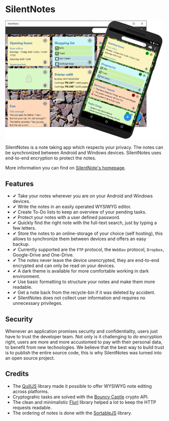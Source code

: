 # SilentNotes

![Icon](screenshots/silentnotes.png)

SilentNotes is a note taking app which respects your privacy. The notes can be synchronized between Android and Windows devices. SilentNotes uses end-to-end encryption to protect the notes.

More information you can find on [SilentNote's homepage](https://www.martinstoeckli.ch/silentnotes).

## Features

* ✔ Take your notes wherever you are on your Android and Windows devices.
* ✔ Write the notes in an easily operated WYSIWYG editor.
* ✔ Create To-Do lists to keep an overview of your pending tasks.
* ✔ Protect your notes with a user defined password.
* ✔ Quickly find the right note with the full-text search, just by typing a few letters.
* ✔ Store the notes to an online-storage of your choice (self hosting), this allows to synchronize them between devices and offers an easy backup.
* ✔ Currently supported are the `FTP` protocol, the `WebDav` protocol, `Dropbox`, Google-Drive and One-Drive.
* ✔ The notes never leave the device unencrypted, they are end-to-end encrypted and can only be read on your devices.
* ✔ A dark theme is available for more comfortable working in dark environment.
* ✔ Use basic formatting to structure your notes and make them more readable.
* ✔ Get a note back from the recycle-bin if it was deleted by accident.
* ✔ SilentNotes does not collect user information and requires no unnecessary privileges.

## Security

Whenever an application promises security and confidentiality, users just have to trust the developer team. Not only is it challenging to do encryption right, users are more and more accustomed to pay with their personal data, to benefit from new technologies. We believe that the best way to build trust is to publish the entire source code, this is why SilentNotes was turned into an open source project.

## Credits

* The [QuillJS](https://quilljs.com/) library made it possible to offer WYSIWYG note editing across platforms.
* Cryptograhic tasks are solved with the [Bouncy Castle](https://bouncycastle.org/) crypto API.
* The clean and minimalistic [Flurl](https://flurl.dev/) library helped a lot to keep the HTTP requests readable.
* The ordering of notes is done with the [SortableJS](https://github.com/SortableJS/Sortable) library.
